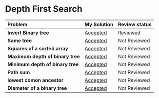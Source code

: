 # Depth First Search
| Problem | My Solution | Review status |
| :-- | :-- | :-- |
| **Invert Binary tree** | [Accepted](solutions/202.%20Happy%20Number.md) | Reviewed |
| **Same tree** | [Accepted](solutions/202.%20Happy%20Number.md) | Not Reviewed |
| **Squares of a sorted array** | [Accepted](solutions/202.%20Happy%20Number.md) | Not Reviewed |
| **Maximum depth of binary tree** | [Accepted](solutions/202.%20Happy%20Number.md) | Not Reviewed |
| **Minimum depth of binary tree** | [Accepted](solutions/202.%20Happy%20Number.md) | Not Reviewed |
| **Path sum** | [Accepted](solutions/202.%20Happy%20Number.md) | Not Reviewed |
| **lowest comon ancestor** | [Accepted](solutions/202.%20Happy%20Number.md) | Not Reviewed |
| **Diameter of a binary tree** | [Accepted](solutions/202.%20Happy%20Number.md) | Not Reviewed |

